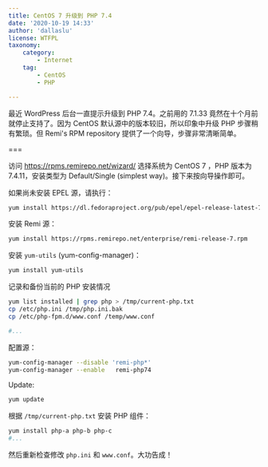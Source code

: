 ```yaml
---
title: CentOS 7 升级到 PHP 7.4
date: '2020-10-19 14:33'
author: 'dallaslu'
license: WTFPL
taxonomy:
    category:
        - Internet
    tag:
        - CentOS
        - PHP

---
```

最近 WordPress 后台一直提示升级到 PHP 7.4。之前用的 7.1.33 竟然在十个月前就停止支持了。因为 CentOS 默认源中的版本较旧，所以印象中升级 PHP 步骤稍有繁琐。但 Remi's RPM repository 提供了一个向导，步骤非常清晰简单。

===

访问 <https://rpms.remirepo.net/wizard/> 选择系统为 CentOS 7 ，PHP 版本为 7.4.11，安装类型为 Default/Single (simplest way)。接下来按向导操作即可。

如果尚未安装 EPEL 源，请执行：

```bash
yum install https://dl.fedoraproject.org/pub/epel/epel-release-latest-7.noarch.rpm
```

安装 Remi 源：

```bash
yum install https://rpms.remirepo.net/enterprise/remi-release-7.rpm
```

安装 `yum-utils` (yum-config-manager)：

```bash
yum install yum-utils
```

记录和备份当前的 PHP 安装情况

```bash
yum list installed | grep php > /tmp/current-php.txt
cp /etc/php.ini /tmp/php.ini.bak
cp /etc/php-fpm.d/www.conf /temp/www.conf

#...
```

配置源：

```bash
yum-config-manager --disable 'remi-php*'
yum-config-manager --enable   remi-php74
```

Update:

```bash
yum update
```

根据 `/tmp/current-php.txt` 安装 PHP 组件：

```bash
yum install php-a php-b php-c
#...
```

然后重新检查修改 `php.ini` 和 `www.conf`。大功告成！
